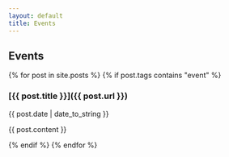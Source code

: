 ```yaml
---
layout: default
title: Events
---
```

## Events

{% for post in site.posts %}
  {% if post.tags contains "event" %}

### [{{ post.title }}]({{ post.url }})

{{ post.date | date_to_string }}

{{ post.content }}

  {% endif %}
{% endfor %}
